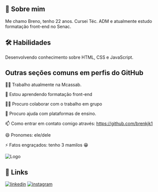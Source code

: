 
## 🚀 Sobre mim
 Me chamo Breno, tenho 22 anos. Cursei Téc. ADM e atualmente estudo formatação front-end no Senac.

## 🛠 Habilidades
Desenvolvendo conhecimento sobre HTML, CSS e JavaScript.


## Outras seções comuns em perfis do GitHub
👩‍💻 Trabalho atualmente na Mcassab.

🧠 Estou aprendendo formatação front-end

👯‍♀️ Procuro colaborar com o trabalho em grupo

🤔 Procuro ajuda com plataformas de ensino.

📫 Como entrar em contato comigo através: https://github.com/brenkjk1

😄 Pronomes: ele/dele

⚡️ Fatos engraçados: tenho 3 mamilos 😁


![Logo](https://cdn-icons-png.flaticon.com/512/4668/4668040.png)


## 🔗 Links
[![linkedin](https://img.shields.io/badge/linkedin-0A66C2?style=for-the-badge&logo=linkedin&logoColor=white)](https://www.linkedin.com/in/breno-silva-lima?utm_source=share&utm_campaign=share_via&utm_content=profile&utm_medium=ios_app)
[![instagram](https://img.shields.io/badge/Instagram-E4405F?style=for-the-badge&logo=instagram&logoColor=white)](https://www.instagram.com/brenkjk?igsh=aHR4dmpubHRvY2xk&utm_source=qr
)